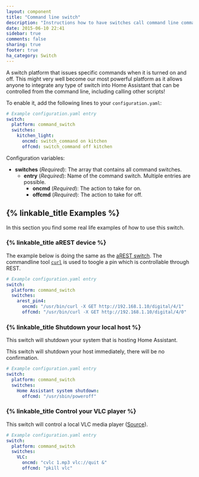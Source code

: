 ```yaml
---
layout: component
title: "Command line switch"
description: "Instructions how to have switches call command line commands."
date: 2015-06-10 22:41
sidebar: true
comments: false
sharing: true
footer: true
ha_category: Switch
---
```



A switch platform that issues specific commands when it is turned on and off. This might very well become our most powerful platform as it allows anyone to integrate any type of switch into Home Assistant that can be controlled from the command line, including calling other scripts!

To enable it, add the following lines to your `configuration.yaml`:

```yaml
# Example configuration.yaml entry
switch:
  platform: command_switch
  switches:
    kitchen_light:
      oncmd: switch_command on kitchen
      offcmd: switch_command off kitchen
```

Configuration variables:

- **switches** (*Required*): The array that contains all command switches.
  - **entry** (*Required*): Name of the command switch. Multiple entries are possible.
    - **oncmd** (*Required*): The action to take for on.
    - **offcmd** (*Required*): The action to take for off.

## {% linkable_title Examples %}

In this section you find some real life examples of how to use this switch.

### {% linkable_title aREST device %}

The example below is doing the same as the [aREST switch](/components/switch.arest/). The commandline tool [`curl`](http://curl.haxx.se/) is used to toogle a pin which is controllable through REST.

```yaml
# Example configuration.yaml entry
switch:
  platform: command_switch
  switches:
    arest_pin4:
      oncmd: "/usr/bin/curl -X GET http://192.168.1.10/digital/4/1"
      offcmd: "/usr/bin/curl -X GET http://192.168.1.10/digital/4/0"
```

### {% linkable_title Shutdown your local host %}

This switch will shutdown your system that is hosting Home Assistant.

<p class='note warning'>
This switch will shutdown your host immediately, there will be no confirmation.
</p>


```yaml
# Example configuration.yaml entry
switch:
  platform: command_switch
  switches:
    Home Assistant system shutdown:
      offcmd: "/usr/sbin/poweroff"
```

### {% linkable_title Control your VLC player %}

This switch will control a local VLC media player ([Source](https://automic.us/forum/viewtopic.php?f=4&t=144)). 


```yaml
# Example configuration.yaml entry
switch:
  platform: command_switch
  switches:
    VLC:
      oncmd: "cvlc 1.mp3 vlc://quit &"
      offcmd: "pkill vlc"
```
